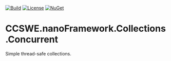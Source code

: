 [![Build](https://github.com/CoryCharlton/CCSWE.nanoFramework.Collections.Concurrent/actions/workflows/build-solution.yml/badge.svg)](https://github.com/CoryCharlton/CCSWE.nanoFramework.Collections.Concurrent/actions/workflows/build-solution.yml) [![License](https://img.shields.io/badge/License-MIT-blue.svg)](LICENSE) [![NuGet](https://img.shields.io/nuget/dt/CCSWE.nanoFramework.Collections.Concurrent.svg?label=NuGet&style=flat&logo=nuget)](https://www.nuget.org/packages/CCSWE.nanoFramework.Collections.Concurrent/) 

# CCSWE.nanoFramework.Collections.Concurrent

Simple thread-safe collections.